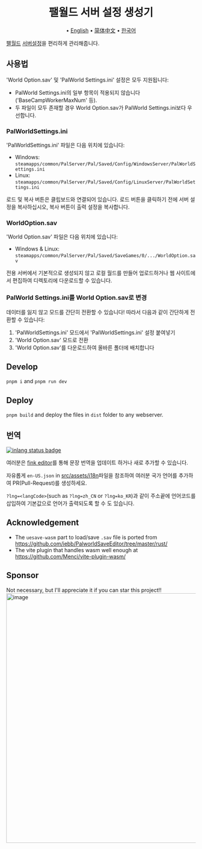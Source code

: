 <h1 align="center">
  <br>
    팰월드 서버 설정 생성기
  <br>
</h1>
<p align="center">
   • <a href="/README.md">English</a>
   • <a href="/docs/README_zh_CN.md">简体中文</a>
   • <a href="/docs/README_ko_KR.md">한국어</a>
</p>

[팰월드](https://store.steampowered.com/app/1623730/Palworld/) [서버설정](https://tech.palworldgame.com/optimize-game-balance)을 편리하게 관리해줍니다.

## 사용법

'World Option.sav' 및 'PalWorld Settings.ini' 설정은 모두 지원됩니다:

- PalWorld Settings.ini의 일부 항목이 적용되지 않습니다('BaseCampWorkerMaxNum' 등).
- 두 파일이 모두 존재할 경우 World Option.sav가 PalWorld Settings.ini보다 우선합니다.

### PalWorldSettings.ini

'PalWorldSettings.ini' 파일은 다음 위치에 있습니다:

- Windows: `steamapps/common/PalServer/Pal/Saved/Config/WindowsServer/PalWorldSettings.ini`
- Linux: `steamapps/common/PalServer/Pal/Saved/Config/LinuxServer/PalWorldSettings.ini`

로드 및 복사 버튼은 클립보드와 연결되어 있습니다. 로드 버튼을 클릭하기 전에 서버 설정을 복사하십시오,
복사 버튼이 출력 설정을 복사합니다.

### WorldOption.sav

'World Option.sav' 파일은 다음 위치에 있습니다:

- Windows & Linux: `steamapps/common/PalServer/Pal/Saved/SaveGames/0/.../WorldOption.sav`

전용 서버에서 기본적으로 생성되지 않고 로컬 월드를 만들어 업로드하거나 웹 사이트에서 편집하여 디렉토리에 다운로드할 수 있습니다.

### PalWorld Settings.ini를 World Option.sav로 변경

데이터를 잃지 않고 모드를 간단히 전환할 수 있습니다! 따라서 다음과 같이 간단하게 전환할 수 있습니다:

1. 'PalWorldSettings.ini' 모드에서 'PalWorldSettings.ini' 설정 붙여넣기
2. 'World Option.sav' 모드로 전환
3. 'World Option.sav'를 다운로드하여 올바른 폴더에 배치합니다

## Develop

`pnpm i` and `pnpm run dev`

## Deploy

`pnpm build` and deploy the files in `dist` folder to any webserver.

## 번역

[![inlang status badge](https://badge.inlang.com/?url=github.com/Bluefissure/pal-conf)](https://fink.inlang.com/github.com/Bluefissure/pal-conf?ref=badge)

여러분은 [fink editor](https://fink.inlang.com/github.com/Bluefissure/pal-conf)를 통해 문장 번역을 업데이트 하거나 새로 추가할 수 있습니다.

자유롭게 `en-US.json` in [src/assets/i18n](/src/assets/i18n)파일을 참조하여 여러분 국가 언어를 추가하여 PR(Pull-Request)를 생성하세요.

`?lng=<langCode>`(such as `?lng=zh_CN` or `?lng=ko_KR`)과 같이 주소끝에 언어코드를 삽입하여 기본값으로 언어가 출력되도록 할 수 도 있습니다.

## Acknowledgement

- The `uesave-wasm` part to load/save `.sav` file is ported from https://github.com/iebb/PalworldSaveEditor/tree/master/rust/
- The vite plugin that handles wasm well enough at https://github.com/Menci/vite-plugin-wasm/

## Sponsor

Not necessary, but I'll appreciate it if you can star this project!!
<img width="662" alt="image" src="https://github.com/Bluefissure/pal-conf/assets/9719003/906de048-99cc-4448-bf21-93440ac0c1f1">
